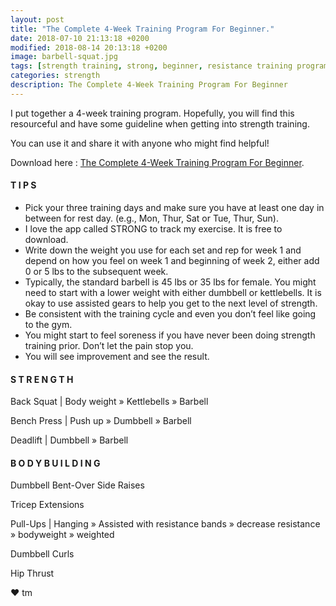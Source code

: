```yaml
---
layout: post
title: "The Complete 4-Week Training Program For Beginner."
date: 2018-07-10 21:13:18 +0200
modified: 2018-08-14 20:13:18 +0200
image: barbell-squat.jpg
tags: [strength training, strong, beginner, resistance training program pdf, squat, bench, deadlift, kettlebells, barbell, dumbbell, resistance bands]
categories: strength
description: The Complete 4-Week Training Program For Beginner
---
```


I put together a 4-week training program. Hopefully, you will find this resourceful and have some guideline when getting into strength training. 

You can use it and share it with anyone who might find helpful! 

Download here : [The Complete 4-Week Training Program For Beginner][program].

#### T I P S

* Pick your three training days and make sure you have at least one day in between for rest day. (e.g., Mon, Thur, Sat or Tue, Thur, Sun).
* I love the app called STRONG to track my exercise. It is free to download.
* Write down the weight you use for each set and rep for week 1 and depend on how you feel on week 1 and beginning of week 2, either add 0 or 5 lbs to the subsequent week. 
* Typically, the standard barbell is 45 lbs or 35 lbs for female. You might need to start with a lower weight with either dumbbell or kettlebells. It is okay to use assisted gears to help you get to the next level of strength.
* Be consistent with the training cycle and even you don’t feel like going to the gym.
* You might start to feel soreness if you have never been doing strength training prior. Don’t let the pain stop you.
* You will see improvement and see the result.

#### S T R E N G T H

Back Squat | Body weight » Kettlebells » Barbell

Bench Press | Push up » Dumbbell » Barbell

Deadlift | Dumbbell » Barbell

#### B O D Y B U I L D I N G

Dumbbell Bent-Over Side Raises

Tricep Extensions

Pull-Ups | Hanging » Assisted with resistance bands  » decrease resistance  » bodyweight  » weighted

Dumbbell Curls

Hip Thrust



[program]: https://drive.google.com/file/d/13AEnCful72jnO2FOY2pLGc7xNptCryxg/view?usp=sharing



❤ tm
